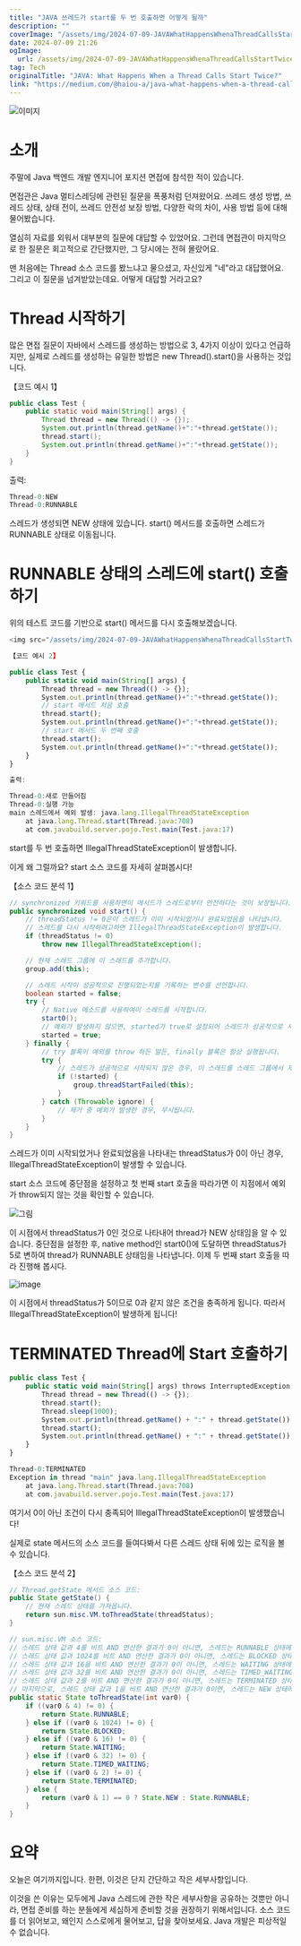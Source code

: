 ```yaml
---
title: "JAVA 쓰레드가 start를 두 번 호출하면 어떻게 될까"
description: ""
coverImage: "/assets/img/2024-07-09-JAVAWhatHappensWhenaThreadCallsStartTwice_0.png"
date: 2024-07-09 21:26
ogImage: 
  url: /assets/img/2024-07-09-JAVAWhatHappensWhenaThreadCallsStartTwice_0.png
tag: Tech
originalTitle: "JAVA: What Happens When a Thread Calls Start Twice?"
link: "https://medium.com/@haiou-a/java-what-happens-when-a-thread-calls-start-twice-7b85ddd22c05"
---
```



![이미지](/assets/img/2024-07-09-JAVAWhatHappensWhenaThreadCallsStartTwice_0.png)

# 소개

주말에 Java 백엔드 개발 엔지니어 포지션 면접에 참석한 적이 있습니다.

면접관은 Java 멀티스레딩에 관련된 질문을 폭풍처럼 던져왔어요. 쓰레드 생성 방법, 쓰레드 상태, 상태 전이, 쓰레드 안전성 보장 방법, 다양한 락의 차이, 사용 방법 등에 대해 물어봤습니다.

<div class="content-ad"></div>

열심히 자료를 외워서 대부분의 질문에 대답할 수 있었어요. 그런데 면접관이 마지막으로 한 질문은 회고적으로 간단했지만, 그 당시에는 전혀 몰랐어요.

맨 처음에는 Thread 소스 코드를 봤느냐고 물으셨고, 자신있게 "네"라고 대답했어요. 그리고 이 질문을 넘겨받았는데요. 어떻게 대답할 거라고요?

# Thread 시작하기

<div class="content-ad"></div>

많은 면접 질문이 자바에서 스레드를 생성하는 방법으로 3, 4가지 이상이 있다고 언급하지만, 실제로 스레드를 생성하는 유일한 방법은 new Thread().start()을 사용하는 것입니다.

【코드 예시 1】

```java
public class Test {
    public static void main(String[] args) {
        Thread thread = new Thread(() -> {});
        System.out.println(thread.getName()+":"+thread.getState());
        thread.start();
        System.out.println(thread.getName()+":"+thread.getState());
    }
}
```

출력:

<div class="content-ad"></div>

```javascript
Thread-0:NEW
Thread-0:RUNNABLE
```

스레드가 생성되면 NEW 상태에 있습니다. start() 메서드를 호출하면 스레드가 RUNNABLE 상태로 이동됩니다.

# RUNNABLE 상태의 스레드에 start() 호출하기

위의 테스트 코드를 기반으로 start() 메서드를 다시 호출해보겠습니다.

<div class="content-ad"></div>

```js
<img src="/assets/img/2024-07-09-JAVAWhatHappensWhenaThreadCallsStartTwice_1.png" />

【코드 예시 2】

public class Test {
    public static void main(String[] args) {
        Thread thread = new Thread(() -> {});
        System.out.println(thread.getName()+":"+thread.getState());
        // start 메서드 처음 호출
        thread.start();
        System.out.println(thread.getName()+":"+thread.getState());
        // start 메서드 두 번째 호출
        thread.start();
        System.out.println(thread.getName()+":"+thread.getState());
    }
}

출력:
```

<div class="content-ad"></div>

```js
Thread-0:새로 만들어짐
Thread-0:실행 가능
main 스레드에서 예외 발생: java.lang.IllegalThreadStateException
    at java.lang.Thread.start(Thread.java:708)
    at com.javabuild.server.pojo.Test.main(Test.java:17)
```

start를 두 번 호출하면 IllegalThreadStateException이 발생합니다.

이게 왜 그럴까요? start 소스 코드를 자세히 살펴봅시다!

【소스 코드 분석 1】

<div class="content-ad"></div>

```java
// synchronized 키워드를 사용하면이 메서드가 스레드로부터 안전하다는 것이 보장됩니다.
public synchronized void start() {
    // threadStatus != 0은이 스레드가 이미 시작되었거나 완료되었음을 나타냅니다.
    // 스레드를 다시 시작하려고하면 IllegalThreadStateException이 발생합니다.
    if (threadStatus != 0)
        throw new IllegalThreadStateException();

    // 현재 스레드 그룹에 이 스레드를 추가합니다.
    group.add(this);

    // 스레드 시작이 성공적으로 진행되었는지를 기록하는 변수를 선언합니다.
    boolean started = false;
    try {
        // Native 메소드를 사용하여이 스레드를 시작합니다.
        start0();
        // 예외가 발생하지 않으면, started가 true로 설정되어 스레드가 성공적으로 시작되었음을 나타냅니다.
        started = true;
    } finally {
        // try 블록이 예외를 throw 하든 말든, finally 블록은 항상 실행됩니다.
        try {
            // 스레드가 성공적으로 시작되지 않은 경우, 이 스레드를 스레드 그룹에서 제거합니다.
            if (!started) {
                group.threadStartFailed(this);
            }
        } catch (Throwable ignore) {
            // 제거 중 예외가 발생한 경우, 무시됩니다.
        }
    }
}
```

스레드가 이미 시작되었거나 완료되었음을 나타내는 threadStatus가 0이 아닌 경우, IllegalThreadStateException이 발생할 수 있습니다.

start 소스 코드에 중단점을 설정하고 첫 번째 start 호출을 따라가면 이 지점에서 예외가 throw되지 않는 것을 확인할 수 있습니다.

![그림](/assets/img/2024-07-09-JAVAWhatHappensWhenaThreadCallsStartTwice_2.png)


<div class="content-ad"></div>

이 시점에서 threadStatus가 0인 것으로 나타내어 thread가 NEW 상태임을 알 수 있습니다. 중단점을 설정한 후, native method인 start0()에 도달하면 threadStatus가 5로 변하여 thread가 RUNNABLE 상태임을 나타냅니다. 이제 두 번째 start 호출을 따라 진행해 봅시다.

![image](/assets/img/2024-07-09-JAVAWhatHappensWhenaThreadCallsStartTwice_3.png)

이 시점에서 threadStatus가 5이므로 0과 같지 않은 조건을 충족하게 됩니다. 따라서 IllegalThreadStateException이 발생하게 됩니다!

# TERMINATED Thread에 Start 호출하기

<div class="content-ad"></div>

```js
public class Test {
    public static void main(String[] args) throws InterruptedException {
        Thread thread = new Thread(() -> {});
        thread.start();
        Thread.sleep(1000);
        System.out.println(thread.getName() + ":" + thread.getState());
        thread.start();
        System.out.println(thread.getName() + ":" + thread.getState());
    }
}
```

<div class="content-ad"></div>

```js
Thread-0:TERMINATED
Exception in thread "main" java.lang.IllegalThreadStateException
    at java.lang.Thread.start(Thread.java:708)
    at com.javabuild.server.pojo.Test.main(Test.java:17)
```

여기서 0이 아닌 조건이 다시 충족되어 IllegalThreadStateException이 발생했습니다!

실제로 state 메서드의 소스 코드를 들여다봐서 다른 스레드 상태 뒤에 있는 로직을 볼 수 있습니다.

【소스 코드 분석 2】


<div class="content-ad"></div>

```java
// Thread.getState 메서드 소스 코드:
public State getState() {
    // 현재 스레드 상태를 가져옵니다.
    return sun.misc.VM.toThreadState(threadStatus);
}

// sun.misc.VM 소스 코드:
// 스레드 상태 값과 4를 비트 AND 연산한 결과가 0이 아니면, 스레드는 RUNNABLE 상태에 있습니다.
// 스레드 상태 값과 1024를 비트 AND 연산한 결과가 0이 아니면, 스레드는 BLOCKED 상태에 있습니다.
// 스레드 상태 값과 16을 비트 AND 연산한 결과가 0이 아니면, 스레드는 WAITING 상태에 있습니다.
// 스레드 상태 값과 32를 비트 AND 연산한 결과가 0이 아니면, 스레드는 TIMED_WAITING 상태에 있습니다.
// 스레드 상태 값과 2를 비트 AND 연산한 결과가 0이 아니면, 스레드는 TERMINATED 상태에 있습니다.
// 마지막으로, 스레드 상태 값과 1을 비트 AND 연산한 결과가 0이면, 스레드는 NEW 상태에 있고, 그렇지 않으면, 스레드는 RUNNABLE 상태에 있습니다.
public static State toThreadState(int var0) {
    if ((var0 & 4) != 0) {
        return State.RUNNABLE;
    } else if ((var0 & 1024) != 0) {
        return State.BLOCKED;
    } else if ((var0 & 16) != 0) {
        return State.WAITING;
    } else if ((var0 & 32) != 0) {
        return State.TIMED_WAITING;
    } else if ((var0 & 2) != 0) {
        return State.TERMINATED;
    } else {
        return (var0 & 1) == 0 ? State.NEW : State.RUNNABLE;
    }
}
```

# 요약

오늘은 여기까지입니다. 한편, 이것은 단지 간단하고 작은 세부사항입니다.

이것을 쓴 이유는 모두에게 Java 스레드에 관한 작은 세부사항을 공유하는 것뿐만 아니라, 면접 준비를 하는 분들에게 세심하게 준비할 것을 권장하기 위해서입니다. 소스 코드를 더 읽어보고, 왜인지 스스로에게 물어보고, 답을 찾아보세요. Java 개발은 피상적일 수 없습니다.
